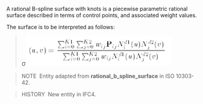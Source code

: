 ﻿A rational B-spline surface with knots is a piecewise parametric rational surface described in terms of control points, and associated weight values.

The surface is to be interpreted as follows:

> <big>&sigma;</big>![formula](../../../../../../figures/ifcbsplinesurface-math2.gif)

> NOTE&nbsp; Entity adapted from **rational_b_spline_surface** in ISO 10303-42.

> HISTORY&nbsp; New entity in IFC4.
